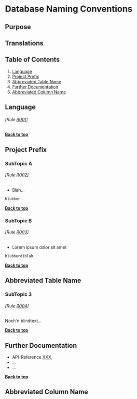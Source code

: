 # Database Naming Conventions

## Purpose


## Translations


## Table of Contents

  1. [Language](#topic1)
  1. [Project Prefix](#topic2)
  1. [Abbreviated Table Name](#topic3)
  1. [Further Documentation](#topic4)
  1. [Abbreviated Column Name](#topic5)
## Language
###### [Rule [R001](#rule-r001)]


**[Back to top](#table-of-contents)**
## Project Prefix
### SubTopic A
###### [Rule [R002](#rule-r002)]


  - Blah...

  ```sql
  blubber
  ```



**[Back to top](#table-of-contents)**
### SubTopic B
###### [Rule [R003](#rule-r003)]


  - Lorem ipsum dolor sit amet

  ```sql
  blubberdiblah
  ```


**[Back to top](#table-of-contents)**
## Abbreviated Table Name
### SubTopic 3
###### [Rule [R004](#rule-r004)]


  Noch'n blindtext...



**[Back to top](#table-of-contents)**
## Further Documentation

- API-Reference [XXX](YYY),
- ...
- ...



**[Back to top](#table-of-contents)**
## Abbreviated Column Name




